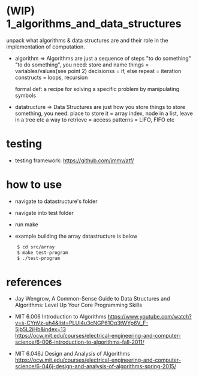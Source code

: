 # (WIP) 1_algorithms_and_data_structures
unpack what algorithms & data structures are and their role in the implementation of computation.

* algorithm => Algorithms are just a sequence of steps "to do something"
    "to do something", you need:
        store and name things = variables/values(see point 2)
        decisionss = if, else
        repeat = iteration constructs = loops, recursion

    formal def: a recipe for solving a specific problem by manipulating symbols

* datatructure => Data Structures are just how you store things
    to store something, you need:
        place to store it = array index, node in a list, leave in a tree etc
        a way to retrieve = access patterns = LIFO, FIFO etc
# testing
* testing framework: https://github.com/jmmv/atf/

# how to use
* navigate to datastructure's folder
* navigate into test folder
* run make

* example building the array datastructure is below
```zsh
    $ cd src/array
    $ make test-program
    $ ./test-program
```
# references

* Jay Wengrow, A Common-Sense Guide to Data Structures and Algorithms: Level Up Your Core Programming Skills

* MIT 6.006 Introduction to Algorithms
    https://www.youtube.com/watch?v=s-CYnVz-uh4&list=PLUl4u3cNGP61Oq3tWYp6V_F-5jb5L2iHb&index=13    
    https://ocw.mit.edu/courses/electrical-engineering-and-computer-science/6-006-introduction-to-algorithms-fall-2011/


* MIT 6.046J Design and Analysis of Algorithms
    https://ocw.mit.edu/courses/electrical-engineering-and-computer-science/6-046j-design-and-analysis-of-algorithms-spring-2015/
